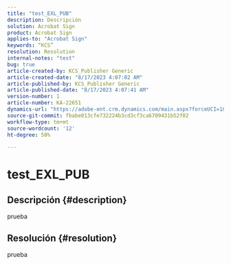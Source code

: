 ```yaml
---
title: "test_EXL_PUB"
description: Descripción
solution: Acrobat Sign
product: Acrobat Sign
applies-to: "Acrobat Sign"
keywords: “KCS”
resolution: Resolution
internal-notes: "test"
bug: true
article-created-by: KCS_Publisher Generic
article-created-date: "8/17/2023 4:07:02 AM"
article-published-by: KCS_Publisher Generic
article-published-date: "8/17/2023 4:07:41 AM"
version-number: 1
article-number: KA-22651
dynamics-url: "https://adobe-ent.crm.dynamics.com/main.aspx?forceUCI=1&pagetype=entityrecord&etn=knowledgearticle&id=aba61483-b33c-ee11-bdf4-6045bd006704"
source-git-commit: fbabe013cfe732224b3cd3cf3ca6709431b52f02
workflow-type: tm+mt
source-wordcount: '12'
ht-degree: 50%

---
```


# test_EXL_PUB

## Descripción {#description}

prueba

## Resolución {#resolution}


prueba
